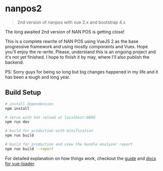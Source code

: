# nanpos2

> 2nd version of nanpos with vue 2.x and bootstrap 4.x

The long awaited 2nd version of NAN POS is getting close! 

This is a complete rewrite of NAN POS using VueJS 2 as the base progressive framework and using mostly components and Vuex. Hope you'll enjoy the re-write. 
Please, understand this is an ongoing project and it's not yet finished. I hope to finish it by may, where I'll also publish the backend.

PS: Sorry guys for being so long but big changes happened in my life and it has been a tough and long year. 


## Build Setup

``` bash
# install dependencies
npm install

# serve with hot reload at localhost:8080
npm run dev

# build for production with minification
npm run build

# build for production and view the bundle analyzer report
npm run build --report
```

For detailed explanation on how things work, checkout the [guide](http://vuejs-templates.github.io/webpack/) and [docs for vue-loader](http://vuejs.github.io/vue-loader).
